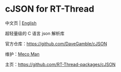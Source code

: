 # cJSON for RT-Thread

中文页 | [English](README.md)

超轻量级的 C 语言 json 解析库 

官方仓库：https://github.com/DaveGamble/cJSON


维护：[Meco Man](https://github.com/mysterywolf)

主页：https://github.com/RT-Thread-packages/cJSON
